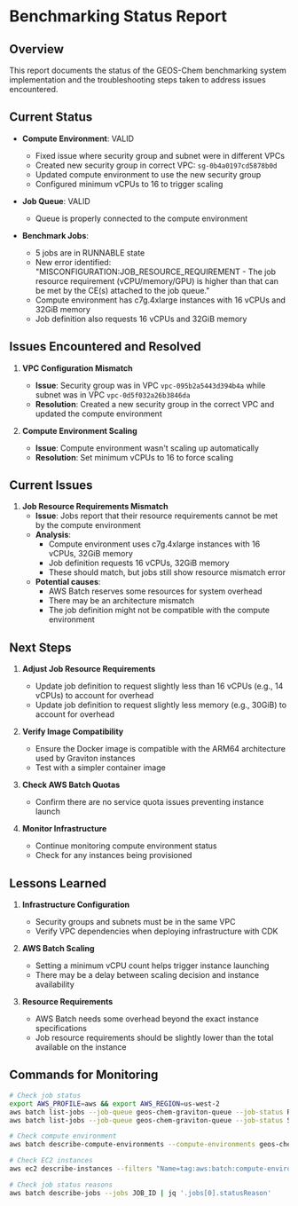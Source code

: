 # Benchmarking Status Report

## Overview
This report documents the status of the GEOS-Chem benchmarking system implementation and the troubleshooting steps taken to address issues encountered.

## Current Status

- **Compute Environment**: VALID
  - Fixed issue where security group and subnet were in different VPCs
  - Created new security group in correct VPC: `sg-0b4a0197cd5878b0d`
  - Updated compute environment to use the new security group
  - Configured minimum vCPUs to 16 to trigger scaling

- **Job Queue**: VALID
  - Queue is properly connected to the compute environment

- **Benchmark Jobs**:
  - 5 jobs are in RUNNABLE state
  - New error identified: "MISCONFIGURATION:JOB_RESOURCE_REQUIREMENT - The job resource requirement (vCPU/memory/GPU) is higher than that can be met by the CE(s) attached to the job queue."
  - Compute environment has c7g.4xlarge instances with 16 vCPUs and 32GiB memory
  - Job definition also requests 16 vCPUs and 32GiB memory

## Issues Encountered and Resolved

1. **VPC Configuration Mismatch**
   - **Issue**: Security group was in VPC `vpc-095b2a5443d394b4a` while subnet was in VPC `vpc-0d5f032a26b3846da`
   - **Resolution**: Created a new security group in the correct VPC and updated the compute environment

2. **Compute Environment Scaling**
   - **Issue**: Compute environment wasn't scaling up automatically
   - **Resolution**: Set minimum vCPUs to 16 to force scaling

## Current Issues

1. **Job Resource Requirements Mismatch**
   - **Issue**: Jobs report that their resource requirements cannot be met by the compute environment
   - **Analysis**: 
     - Compute environment uses c7g.4xlarge instances with 16 vCPUs, 32GiB memory
     - Job definition requests 16 vCPUs, 32GiB memory
     - These should match, but jobs still show resource mismatch error
   - **Potential causes**:
     - AWS Batch reserves some resources for system overhead
     - There may be an architecture mismatch
     - The job definition might not be compatible with the compute environment

## Next Steps

1. **Adjust Job Resource Requirements**
   - Update job definition to request slightly less than 16 vCPUs (e.g., 14 vCPUs) to account for overhead
   - Update job definition to request slightly less memory (e.g., 30GiB) to account for overhead

2. **Verify Image Compatibility**
   - Ensure the Docker image is compatible with the ARM64 architecture used by Graviton instances
   - Test with a simpler container image

3. **Check AWS Batch Quotas**
   - Confirm there are no service quota issues preventing instance launch

4. **Monitor Infrastructure**
   - Continue monitoring compute environment status
   - Check for any instances being provisioned

## Lessons Learned

1. **Infrastructure Configuration**
   - Security groups and subnets must be in the same VPC
   - Verify VPC dependencies when deploying infrastructure with CDK

2. **AWS Batch Scaling**
   - Setting a minimum vCPU count helps trigger instance launching
   - There may be a delay between scaling decision and instance availability

3. **Resource Requirements**
   - AWS Batch needs some overhead beyond the exact instance specifications
   - Job resource requirements should be slightly lower than the total available on the instance

## Commands for Monitoring

```bash
# Check job status
export AWS_PROFILE=aws && export AWS_REGION=us-west-2
aws batch list-jobs --job-queue geos-chem-graviton-queue --job-status RUNNING
aws batch list-jobs --job-queue geos-chem-graviton-queue --job-status SUCCEEDED

# Check compute environment
aws batch describe-compute-environments --compute-environments geos-chem-graviton

# Check EC2 instances
aws ec2 describe-instances --filters "Name=tag:aws:batch:compute-environment,Values=geos-chem-graviton"

# Check job status reasons
aws batch describe-jobs --jobs JOB_ID | jq '.jobs[0].statusReason'
```